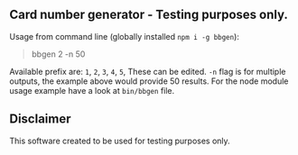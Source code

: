 ## Card number generator - Testing purposes only.
Usage from command line (globally installed `npm i -g bbgen`):

> bbgen 2 -n 50

Available prefix are: `1`, `2`, `3`, `4`, `5`, These can be edited.
`-n` flag is for multiple outputs, the example above would provide 50 results.
For the node module usage example have a look at `bin/bbgen` file.

## Disclaimer
This software created to be used for testing purposes only.
